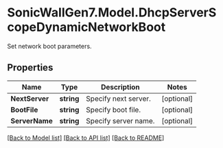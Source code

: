 # SonicWallGen7.Model.DhcpServerScopeDynamicNetworkBoot
Set network boot parameters.

## Properties

Name | Type | Description | Notes
------------ | ------------- | ------------- | -------------
**NextServer** | **string** | Specify next server. | [optional] 
**BootFile** | **string** | Specify boot file. | [optional] 
**ServerName** | **string** | Specify server name. | [optional] 

[[Back to Model list]](../README.md#documentation-for-models) [[Back to API list]](../README.md#documentation-for-api-endpoints) [[Back to README]](../README.md)

